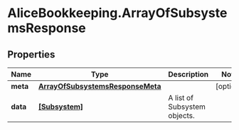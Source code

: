 # AliceBookkeeping.ArrayOfSubsystemsResponse

## Properties

Name | Type | Description | Notes
------------ | ------------- | ------------- | -------------
**meta** | [**ArrayOfSubsystemsResponseMeta**](ArrayOfSubsystemsResponseMeta.md) |  | [optional] 
**data** | [**[Subsystem]**](Subsystem.md) | A list of Subsystem objects. | 


